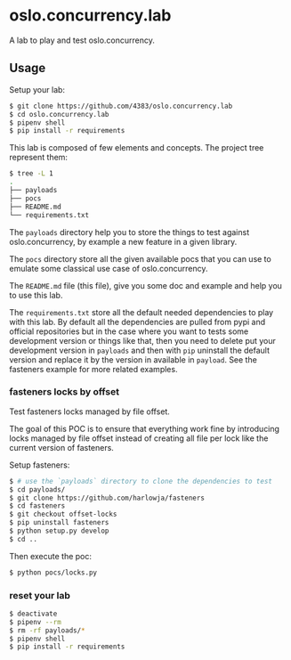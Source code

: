 # oslo.concurrency.lab

A lab to play and test oslo.concurrency.


## Usage

Setup your lab:

```sh
$ git clone https://github.com/4383/oslo.concurrency.lab
$ cd oslo.concurrency.lab
$ pipenv shell
$ pip install -r requirements
```

This lab is composed of few elements and concepts. The project tree
represent them:

```sh
$ tree -L 1
.
├── payloads
├── pocs
├── README.md
└── requirements.txt
```

The `payloads` directory help you to store the things to test against
oslo.concurrency, by example a new feature in a given library.

The `pocs` directory store all the given available pocs that you can
use to emulate some classical use case of oslo.concurrency.

The `README.md` file (this file), give you some doc and example and help you
to use this lab.

The `requirements.txt` store all the default needed dependencies to play with
this lab. By default all the dependencies are pulled from pypi and official
repositories but in the case where you want to tests some development version
or things like that, then you need to delete put your development version
in `payloads` and then with `pip` uninstall the default version and replace
it by the version in available in `payload`. See the fasteners example for more
related examples.

### fasteners locks by offset

Test fasteners locks managed by file offset.

The goal of this POC is to ensure that everything work fine
by introducing locks managed by file offset instead of creating
all file per lock like the current version of fasteners.

Setup fasteners:

```sh
$ # use the `payloads` directory to clone the dependencies to test
$ cd payloads/
$ git clone https://github.com/harlowja/fasteners
$ cd fasteners
$ git checkout offset-locks
$ pip uninstall fasteners
$ python setup.py develop
$ cd ..
```

Then execute the poc:

```sh
$ python pocs/locks.py
```

### reset your lab

```sh
$ deactivate
$ pipenv --rm
$ rm -rf payloads/*
$ pipenv shell
$ pip install -r requirements
```
